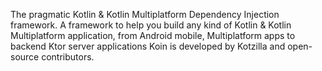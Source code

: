 The pragmatic Kotlin & Kotlin Multiplatform Dependency Injection framework. A framework to help you build any kind of Kotlin & Kotlin Multiplatform application, from Android mobile, Multiplatform apps to backend Ktor server applications Koin is developed by Kotzilla and open-source contributors.